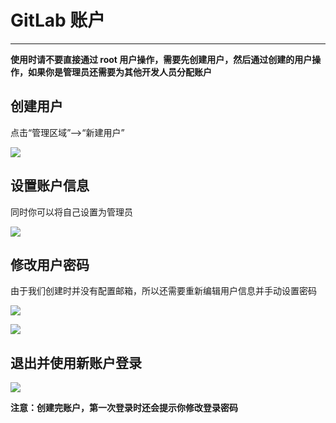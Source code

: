 # GitLab 账户

---

**使用时请不要直接通过 root 用户操作，需要先创建用户，然后通过创建的用户操作，如果你是管理员还需要为其他开发人员分配账户**

## 创建用户

点击“管理区域”-->“新建用户”

![](/assets/Lusifer1511799413.png)

## 设置账户信息

同时你可以将自己设置为管理员

![](/assets/Lusifer1511799508.png)

## 修改用户密码

由于我们创建时并没有配置邮箱，所以还需要重新编辑用户信息并手动设置密码

![](/assets/Lusifer1511799858.png)

![](/assets/Lusifer1511799897.png)

## 退出并使用新账户登录

![](/assets/Lusifer1511800022.png)

**注意：创建完账户，第一次登录时还会提示你修改登录密码**